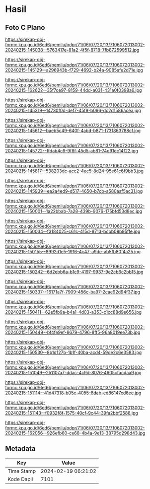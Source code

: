 # Hasil

## Foto C Plano

https://sirekap-obj-formc.kpu.go.id/6ed6/pemilu/pdpr/71/06/07/20/13/7106072013002-20240215-145038--5763417e-81a2-4f5f-8718-7fb872599512.jpg

https://sirekap-obj-formc.kpu.go.id/6ed6/pemilu/pdpr/71/06/07/20/13/7106072013002-20240215-145129--a296943b-f729-4692-b24a-9085afe2d71e.jpg

https://sirekap-obj-formc.kpu.go.id/6ed6/pemilu/pdpr/71/06/07/20/13/7106072013002-20240215-162622--35f7ce97-8159-44dd-a031-431a0f0398a6.jpg

https://sirekap-obj-formc.kpu.go.id/6ed6/pemilu/pdpr/71/06/07/20/13/7106072013002-20240215-145319--14730f0d-def7-45f9-b096-dc2d1586acea.jpg

https://sirekap-obj-formc.kpu.go.id/6ed6/pemilu/pdpr/71/06/07/20/13/7106072013002-20240215-145612--baeb5c49-640f-4abd-b871-f731863788cf.jpg

https://sirekap-obj-formc.kpu.go.id/6ed6/pemilu/pdpr/71/06/07/20/13/7106072013002-20240215-145722--ffdab4c9-9f8f-45d5-ab81-74d91ec14f22.jpg

https://sirekap-obj-formc.kpu.go.id/6ed6/pemilu/pdpr/71/06/07/20/13/7106072013002-20240215-145817--538203dc-acc2-4ec5-8d24-95e61c6f9bb3.jpg

https://sirekap-obj-formc.kpu.go.id/6ed6/pemilu/pdpr/71/06/07/20/13/7106072013002-20240215-145939--ea2a4ed9-d517-4650-b7cb-a580aaf5ac31.jpg

https://sirekap-obj-formc.kpu.go.id/6ed6/pemilu/pdpr/71/06/07/20/13/7106072013002-20240215-150001--1a22bbab-7a28-439b-9076-175bfd53d8ec.jpg

https://sirekap-obj-formc.kpu.go.id/6ed6/pemilu/pdpr/71/06/07/20/13/7106072013002-20240215-150034--f3184025-c61c-415d-8713-bcbb08b95ffe.jpg

https://sirekap-obj-formc.kpu.go.id/6ed6/pemilu/pdpr/71/06/07/20/13/7106072013002-20240215-150155--8992d1e5-1916-4c47-a9de-ab5fb80f4a25.jpg

https://sirekap-obj-formc.kpu.go.id/6ed6/pemilu/pdpr/71/06/07/20/13/7106072013002-20240215-150242--6d2ebb6a-b1c9-4197-9937-9e2cb6c2bb15.jpg

https://sirekap-obj-formc.kpu.go.id/6ed6/pemilu/pdpr/71/06/07/20/13/7106072013002-20240215-150337--16171a7f-7909-456c-ba97-2cae92d94f37.jpg

https://sirekap-obj-formc.kpu.go.id/6ed6/pemilu/pdpr/71/06/07/20/13/7106072013002-20240215-150411--62e5fb9a-b4a1-4d03-a353-c1cc88d9e656.jpg

https://sirekap-obj-formc.kpu.go.id/6ed6/pemilu/pdpr/71/06/07/20/13/7106072013002-20240215-150449--bf4fe9ef-8679-4796-8ff5-96a8019ee73b.jpg

https://sirekap-obj-formc.kpu.go.id/6ed6/pemilu/pdpr/71/06/07/20/13/7106072013002-20240215-150530--8b1d127b-1b1f-40ba-acd4-59de2c6e3583.jpg

https://sirekap-obj-formc.kpu.go.id/6ed6/pemilu/pdpr/71/06/07/20/13/7106072013002-20240215-151049--251107a7-ddac-4c9d-8076-4605cfacdaa9.jpg

https://sirekap-obj-formc.kpu.go.id/6ed6/pemilu/pdpr/71/06/07/20/13/7106072013002-20240215-151114--41d47318-b05c-4055-8dab-ed86147cd6ee.jpg

https://sirekap-obj-formc.kpu.go.id/6ed6/pemilu/pdpr/71/06/07/20/13/7106072013002-20240215-151143--f0932f8f-1575-40cf-9c44-39fa2bbf2588.jpg

https://sirekap-obj-formc.kpu.go.id/6ed6/pemilu/pdpr/71/06/07/20/13/7106072013002-20240215-162056--926efb60-ce68-4b4a-9e13-38795d298d43.jpg


## Metadata

| Key        | Value               |
| ---------- | ------------------- |
| Time Stamp | 2024-02-19 06:21:02 |
| Kode Dapil | 7101                |



